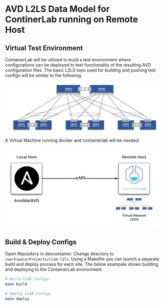 # AVD L2LS Data Model for ContinerLab running on Remote Host

## Virtual Test Environment

ContainerLab will be utilized to build a test environment where configurations can be deployed to test functionality of the resulting AVD configuration files. The basic L2LS topo used for building and pushing test configs will be similar to the following.

![L2LS Topo](images/clab-l2ls-topo.png)

A Virtual Machine running docker and containerlab will be needed.

![Clab Deploy](images/clab-deploy.png)

## Build & Deploy Configs

Open Repository in devcontainer.  Change directory to `/workspace/Projects/clab-l2ls`. Using a Makefile you can launch a separate build and deploy process for each site.  The below exampale shows building and deploying to the ContainerLab environment.

``` bash
# Build CLAB Configs
make build
```

``` bash
# Deploy CLAB Configs
make deploy
```
